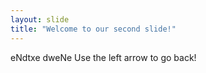 ```yaml
---
layout: slide
title: "Welcome to our second slide!"
---
```

eNdtxe dweNe
Use the left arrow to go back!
